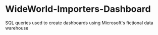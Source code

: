 # WideWorld-Importers-Dashboard
SQL queries used to create dashboards using Microsoft's fictional data warehouse 

